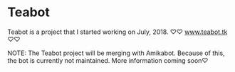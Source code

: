 # Teabot
Teabot is a project that I started working on July, 2018.
♡♡ www.teabot.tk ♡♡

NOTE:
The Teabot project will be merging with Amikabot. Because of this, the bot is currently not maintained. More information coming soon♡

